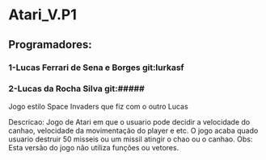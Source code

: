 # Atari_V.P1
## Programadores: 
### 1-Lucas Ferrari de Sena e Borges  git:lurkasf
### 2-Lucas da Rocha Silva git:#####

Jogo estilo Space Invaders que fiz com o outro Lucas

   Descricao: Jogo de Atari em que o usuario pode decidir a velocidade do canhao,
   velocidade da movimentação do player e etc. 
   O jogo acaba quado usuario destruir 50 misseis ou um missil atingir o chao ou o canhao.
   Obs: Esta versão do jogo não utiliza funções ou vetores.

